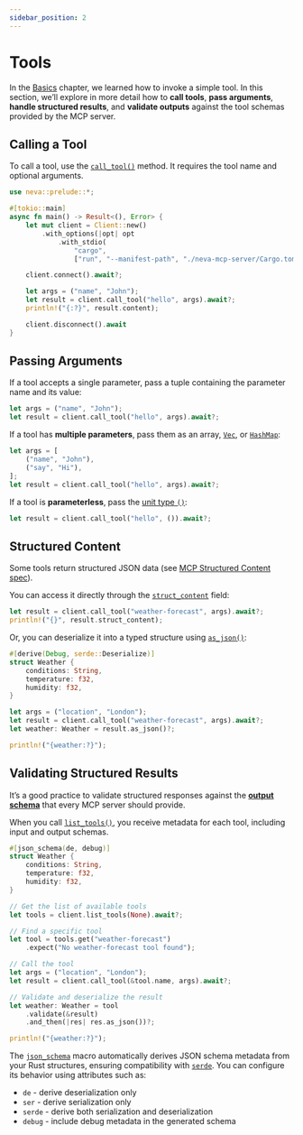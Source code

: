 ```yaml
---
sidebar_position: 2
---
```


# Tools

In the [Basics](/docs/mcp-client/basics) chapter, we learned how to invoke a simple tool.
In this section, we’ll explore in more detail how to **call tools**, **pass arguments**, **handle structured results**, and **validate outputs** against the tool schemas provided by the MCP server.

## Calling a Tool

To call a tool, use the [`call_tool()`](https://docs.rs/neva/latest/neva/client/struct.Client.html#method.call_tool) method.
It requires the tool name and optional arguments.

```rust
use neva::prelude::*;

#[tokio::main]
async fn main() -> Result<(), Error> {
    let mut client = Client::new()
        .with_options(|opt| opt
            .with_stdio(
                "cargo", 
                ["run", "--manifest-path", "./neva-mcp-server/Cargo.toml"]));

    client.connect().await?;

    let args = ("name", "John");
    let result = client.call_tool("hello", args).await?;
    println!("{:?}", result.content);

    client.disconnect().await
}
```

## Passing Arguments

If a tool accepts a single parameter, pass a tuple containing the parameter name and its value:

```rust
let args = ("name", "John");
let result = client.call_tool("hello", args).await?;
```

If a tool has **multiple parameters**, pass them as an array, [`Vec`](https://doc.rust-lang.org/std/vec/struct.Vec.html), or [`HashMap`](https://doc.rust-lang.org/std/collections/struct.HashMap.html):

```rust
let args = [
    ("name", "John"),
    ("say", "Hi"),
];
let result = client.call_tool("hello", args).await?;
```

If a tool is **parameterless**, pass the [unit type `()`](https://doc.rust-lang.org/std/primitive.unit.html):

```rust
let result = client.call_tool("hello", ()).await?;
```

## Structured Content

Some tools return structured JSON data (see [MCP Structured Content spec](https://modelcontextprotocol.io/specification/draft/server/tools#structured-content)).

You can access it directly through the [`struct_content`](https://docs.rs/neva/latest/neva/types/tool/call_tool_response/struct.CallToolResponse.html#structfield.struct_content) field:

```rust
let result = client.call_tool("weather-forecast", args).await?;
println!("{}", result.struct_content);
```

Or, you can deserialize it into a typed structure using [`as_json()`](https://docs.rs/neva/latest/neva/types/tool/call_tool_response/struct.CallToolResponse.html#method.as_json):

```rust
#[derive(Debug, serde::Deserialize)]
struct Weather {
    conditions: String,
    temperature: f32,
    humidity: f32,
}

let args = ("location", "London");
let result = client.call_tool("weather-forecast", args).await?;
let weather: Weather = result.as_json()?;

println!("{weather:?}");
```

## Validating Structured Results

It’s a good practice to validate structured responses against the [**output schema**](/docs/mcp-server/tools#output-schema) that every MCP server should provide.

When you call [`list_tools()`](https://docs.rs/neva/latest/neva/client/struct.Client.html#method.list_tools), you receive metadata for each tool, including input and output schemas.

```rust
#[json_schema(de, debug)]
struct Weather {
    conditions: String,
    temperature: f32,
    humidity: f32,
}

// Get the list of available tools
let tools = client.list_tools(None).await?;

// Find a specific tool
let tool = tools.get("weather-forecast")
    .expect("No weather-forecast tool found");

// Call the tool
let args = ("location", "London");
let result = client.call_tool(&tool.name, args).await?;

// Validate and deserialize the result
let weather: Weather = tool
    .validate(&result)
    .and_then(|res| res.as_json())?;

println!("{weather:?}");
```

The [`json_schema`](https://docs.rs/neva/latest/neva/attr.json_schema.html) macro automatically derives JSON schema metadata from your Rust structures, ensuring compatibility with [`serde`](https://serde.rs/).
You can configure its behavior using attributes such as:

* `de` - derive deserialization only
* `ser` - derive serialization only
* `serde` - derive both serialization and deserialization
* `debug` - include debug metadata in the generated schema
